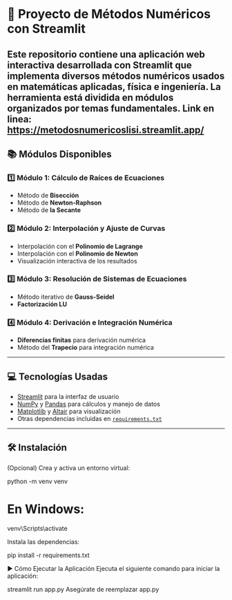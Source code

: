 # 🧮 Proyecto de Métodos Numéricos con Streamlit

Este repositorio contiene una aplicación web interactiva desarrollada con **Streamlit** que implementa diversos **métodos numéricos** usados en matemáticas aplicadas, física e ingeniería. 
La herramienta está dividida en módulos organizados por temas fundamentales.
Link en linea: https://metodosnumericoslisi.streamlit.app/
---

## 📚 Módulos Disponibles

### 1️⃣ Módulo 1: Cálculo de Raíces de Ecuaciones
- Método de **Bisección**
- Método de **Newton-Raphson**
- Método de **la Secante**

### 2️⃣ Módulo 2: Interpolación y Ajuste de Curvas
- Interpolación con el **Polinomio de Lagrange**
- Interpolación con el **Polinomio de Newton**
- Visualización interactiva de los resultados

### 3️⃣ Módulo 3: Resolución de Sistemas de Ecuaciones
- Método iterativo de **Gauss-Seidel**
- **Factorización LU**

### 4️⃣ Módulo 4: Derivación e Integración Numérica
- **Diferencias finitas** para derivación numérica
- Método del **Trapecio** para integración numérica

---

## 💻 Tecnologías Usadas

- [Streamlit](https://streamlit.io/) para la interfaz de usuario
- [NumPy](https://numpy.org/) y [Pandas](https://pandas.pydata.org/) para cálculos y manejo de datos
- [Matplotlib](https://matplotlib.org/) y [Altair](https://altair-viz.github.io/) para visualización
- Otras dependencias incluidas en [`requirements.txt`](./requirements.txt)

---

## 🛠️ Instalación

(Opcional) Crea y activa un entorno virtual:

python -m venv venv
 # En Windows: 
 venv\Scripts\activate

Instala las dependencias:

pip install -r requirements.txt


▶️ Cómo Ejecutar la Aplicación
Ejecuta el siguiente comando para iniciar la aplicación:

streamlit run app.py
Asegúrate de reemplazar app.py 
